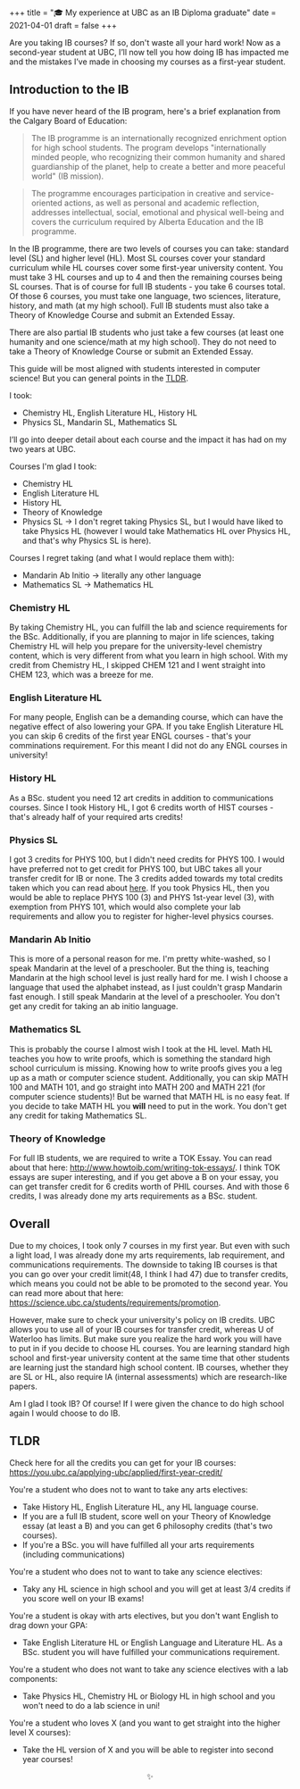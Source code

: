 +++
title = "🎓 My experience at UBC as an IB Diploma graduate"
date = 2021-04-01
draft = false
+++

Are you taking IB courses? If so, don't waste all your hard work! Now as a second-year student at UBC, I’ll now tell you how doing IB has impacted me and the mistakes I’ve made in choosing my courses as a first-year student.
<!-- more -->

## Introduction to the IB
If you have never heard of the IB program, here's a brief explanation from the Calgary Board of Education: 

> The IB programme is an internationally recognized enrichment option for high school students. The program develops "internationally minded people, who recognizing their common humanity and shared guardianship of the planet, help to create a better and more peaceful world" (IB mission).

> The programme encourages participation in creative and service-oriented actions, as well as personal and academic reflection, addresses intellectual, social, emotional and physical well-being and covers the curriculum required by Alberta Education and the IB programme.

In the IB programme, there are two levels of courses you can take: standard level (SL) and higher level (HL). Most SL courses cover your standard curriculum while HL courses cover some first-year university content. You must take 3 HL courses and up to 4 and then the remaining courses being SL courses. That is of course for full IB students - you take 6 courses total. Of those 6 courses, you must take one language, two sciences, literature, history, and math (at my high school). Full IB students must also take a Theory of Knowledge Course and submit an Extended Essay.

There are also partial IB students who just take a few courses (at least one humanity and one science/math at my high school). They do not need to take a Theory of Knowledge Course or submit an Extended Essay. 

This guide will be most aligned with students interested in computer science! But you can general points in the [TLDR](#tldr). 

I took: 
- Chemistry HL, English Literature HL, History HL
- Physics SL, Mandarin SL, Mathematics SL

I’ll go into deeper detail about each course and the impact it has had on my two years at UBC.

Courses I'm glad I took: 
- Chemistry HL
- English Literature HL
- History HL
- Theory of Knowledge
- Physics SL → I don't regret taking Physics SL, but I would have liked to take Physics HL (however I would take Mathematics HL over Physics HL, and that's why Physics SL is here).

Courses I regret taking (and what I would replace them with):
- Mandarin Ab Initio → literally any other language
- Mathematics SL → Mathematics HL

### Chemistry HL
By taking Chemistry HL, you can fulfill the lab and science requirements for the BSc. Additionally, if you are planning to major in life sciences, taking Chemistry HL will help you prepare for the university-level chemistry content, which is very different from what you learn in high school. With my credit from Chemistry HL, I skipped CHEM 121 and I went straight into CHEM 123, which was a breeze for me.

### English Literature HL
For many people, English can be a demanding course, which can have the negative effect of also lowering your GPA. If you take English Literature HL you can skip 6 credits of the first year ENGL courses - that's your comminations requirement. For this meant I did not do any ENGL courses in university!

### History HL
As a BSc. student you need 12 art credits in addition to communications courses. Since I took History HL, I got 6 credits worth of HIST courses - that's already half of your required arts credits! 

### Physics SL
I got 3 credits for PHYS 100, but I didn't need credits for PHYS 100. I would have preferred not to get credit for PHYS 100, but UBC takes all your transfer credit for IB or none. The 3 credits added towards my total credits taken which you can read about [here](#overall). If you took Physics HL, then you would be able to replace PHYS 100 (3) and PHYS 1st-year level (3), with exemption from PHYS 101, which would also complete your lab requirements and allow you to register for higher-level physics courses. 

### Mandarin Ab Initio
This is more of a personal reason for me. I'm pretty white-washed, so I speak Mandarin at the level of a preschooler. But the thing is, teaching Mandarin at the high school level is just really hard for me. I wish I choose a language that used the alphabet instead, as I just couldn't grasp Mandarin fast enough. I still speak Mandarin at the level of a preschooler. You don't get any credit for taking an ab initio language.

### Mathematics SL
This is probably the course I almost wish I took at the HL level. Math HL teaches you how to write proofs, which is something the standard high school curriculum is missing. Knowing how to write proofs gives you a leg up as a math or computer science student. Additionally, you can skip MATH 100 and MATH 101, and go straight into MATH 200 and MATH 221 (for computer science students)! But be warned that MATH HL is no easy feat. If you decide to take MATH HL you **will** need to put in the work. You don't get any credit for taking Mathematics SL. 

### Theory of Knowledge 
For full IB students, we are required to write a TOK Essay. You can read about that here: http://www.howtoib.com/writing-tok-essays/. I think TOK essays are super interesting, and if you get above a B on your essay, you can get transfer credit for 6 credits worth of PHIL courses. And with those 6 credits, I was already done my arts requirements as a BSc. student. 

<!-- ### Extended Essay  -->

## Overall
Due to my choices, I took only 7 courses in my first year. But even with such a light load, I was already done my arts requirements, lab requirement, and communications requirements. The downside to taking IB courses is that you can go over your credit limit(48, I think I had 47) due to transfer credits, which means you could not be able to be promoted to the second year. You can read more about that here: https://science.ubc.ca/students/requirements/promotion. 

However, make sure to check your university's policy on IB credits. UBC allows you to use all of your IB courses for transfer credit, whereas U of Waterloo has limits. But make sure you realize the hard work you will have to put in if you decide to choose HL courses. You are learning standard high school and first-year university content at the same time that other students are learning just the standard high school content. IB courses, whether they are SL or HL, also require IA (internal assessments) which are research-like papers.

Am I glad I took IB? Of course! If I were given the chance to do high school again I would choose to do IB.

## TLDR

Check here for all the credits you can get for your IB courses: https://you.ubc.ca/applying-ubc/applied/first-year-credit/

You're a student who <span>does not</span> to want to take any <span>arts</span> electives:
- Take History HL, English Literature HL, any HL language course.
- If you are a full IB student, score well on your Theory of Knowledge essay (at least a B) and you can get 6 philosophy credits (that's two courses).
- If you're a BSc. you will have fulfilled all your arts requirements (including communications)

You're a student who <span>does not</span> to want to take any <span>science</span> electives:
- Taky any HL science in high school and you will get at least 3/4 credits if you score well on your IB exams!

You're a student is okay with arts electives, but you <span>don't</span> want <span>English</span> to drag down your GPA:
- Take English Literature HL or English Language and Literature HL. As a BSc. student you will have fulfilled your communications requirement. 

You're a student who <span>does not want</span> to take any science electives with a <span>lab</span> components:
- Take Physics HL, Chemistry HL or Biology HL in high school and you won't need to do a lab science in uni!

You're a student who <span>loves X</span> (and you want to get straight into the <span>higher level</span> X courses):
- Take the HL version of X and you will be able to register into second year courses!

<center>✨</center>
